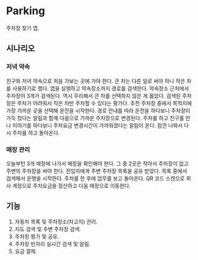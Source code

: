# Parking

주차장 찾기 앱.

## 시나리오

### 저녁 약속

친구와 저녁 약속으로 처음 가보는 곳에 가야 한다. 큰 차는 다른 일로 써야 하니 작은 차를 사용하기로 했다. 앱을 실행하고 약속장소까지 경로를 검색한다. 약속장소 근처에서 주차장이 3개가 검색된다. 역시 무리해서
큰 차를 선택하지 않은 게 옳았다. 검색된 주차장은 주차가 어려워서 작은 차만 주차할 수 있다는 평가다. 추천 주차장 중에서 목적지에 가장 가까운 곳을 선택해 운전을 시작한다. 경로 안내를 따라 운전을 하다보니
주차장이 가득 찼다는 알림과 함께 다음으로 가까운 주차장으로 변경된다. 주차를 하고 친구를 만나 이야기를 하다보니 주차요금 변경시간이 가까워졌다는 알림이 온다. 잠깐 나와서 다시 주차를 하고 돌아온다.

### 매장 관리

오늘부턴 3개 매장에 나가서 매장을 확인해야 한다. 그 중 2곳은 작아서 주차장이 없고 주변의 주차장을 써야 한다. 전임자에게 주변 주차장 목록을 공유 받았다. 목록 중에서 검색해서 운행을 시작한다. 주차를 한 후에
업무를 보고 돌아온다. QR 코드 스캔으로 회사 계정으로 주차요금을 정산하고 다음 매장으로 이동한다.

## 기능

1. 자동차 목록 및 주차장소(차고지) 관리.
2. 지도 검색 및 주변 주차장 검색.
3. 주차장 평가 및 공유.
4. 주차장 빈자리 실시간 검색 및 알림.
5. 요금 결제.
